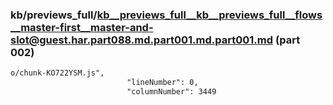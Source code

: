 ### kb/previews_full/kb__previews_full__kb__previews_full__flows__master-first__master-and-slot@guest.har.part088.md.part001.md.part001.md (part 002)

```md
o/chunk-KO722YSM.js",
                          "lineNumber": 0,
                          "columnNumber": 3449
               
```

```
